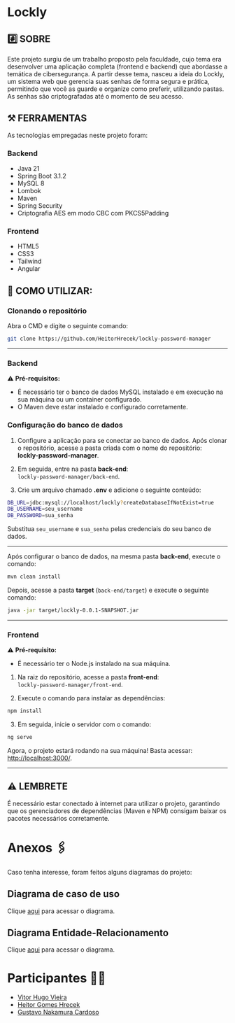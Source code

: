 # Lockly

## #️⃣ SOBRE
Este projeto surgiu de um trabalho proposto pela faculdade, cujo tema era desenvolver uma aplicação completa (frontend e backend) que abordasse a temática de cibersegurança. A partir desse tema, nasceu a ideia do Lockly, um sistema web que gerencia suas senhas de forma segura e prática, permitindo que você as guarde e organize como preferir, utilizando pastas. As senhas são criptografadas até o momento de seu acesso.

## ⚒️ FERRAMENTAS
As tecnologias empregadas neste projeto foram:

### Backend

- Java 21  
- Spring Boot 3.1.2  
- MySQL 8  
- Lombok  
- Maven  
- Spring Security  
- Criptografia AES em modo CBC com PKCS5Padding  

### Frontend

- HTML5  
- CSS3  
- Tailwind  
- Angular  

## 🔵 COMO UTILIZAR:

### Clonando o repositório

Abra o CMD e digite o seguinte comando:

```bash
git clone https://github.com/HeitorHrecek/lockly-password-manager
```
---

### Backend

⚠️ **Pré-requisitos:**
- É necessário ter o banco de dados MySQL instalado e em execução na sua máquina ou um container configurado.  
- O Maven deve estar instalado e configurado corretamente.

### Configuração do banco de dados

1. Configure a aplicação para se conectar ao banco de dados. Após clonar o repositório, acesse a pasta criada com o nome do repositório:  
   **lockly-password-manager**.

2. Em seguida, entre na pasta **back-end**:  
   `lockly-password-manager/back-end`.

3. Crie um arquivo chamado **.env** e adicione o seguinte conteúdo:

```bash
DB_URL=jdbc:mysql://localhost/lockly?createDatabaseIfNotExist=true
DB_USERNAME=seu_username
DB_PASSWORD=sua_senha
```
Substitua `seu_username` e `sua_senha` pelas credenciais do seu banco de dados.

---

Após configurar o banco de dados, na mesma pasta **back-end**, execute o comando:

```bash
mvn clean install
```

Depois, acesse a pasta **target** (`back-end/target`) e execute o seguinte comando:

```bash
java -jar target/lockly-0.0.1-SNAPSHOT.jar
```
---

### Frontend

⚠️ **Pré-requisito:**  
- É necessário ter o Node.js instalado na sua máquina.

1. Na raiz do repositório, acesse a pasta **front-end**:  
   `lockly-password-manager/front-end`.

2. Execute o comando para instalar as dependências:  
```bash
npm install
```

3. Em seguida, inicie o servidor com o comando:  
```bash
ng serve
```

Agora, o projeto estará rodando na sua máquina! Basta acessar:  
[http://localhost:3000/](http://localhost:3000/).

---

## ⚠️ LEMBRETE
É necessário estar conectado à internet para utilizar o projeto, garantindo que os gerenciadores de dependências (Maven e NPM) consigam baixar os pacotes necessários corretamente.

# Anexos 🖇️

Caso tenha interesse, foram feitos alguns diagramas do projeto: 

## Diagrama de caso de uso

Clique <a href="https://drive.google.com/file/d/1RsYnli5K3OL2dsZE7Tm12cfXZQU-IXf3/view?usp=sharing">aqui</a> para acessar o diagrama.

## Diagrama Entidade-Relacionamento

Clique <a href="https://drive.google.com/drive/folders/1nX4dhh6Lw_Zxcrj_qwA4y8-6x4zfMP4l?usp=sharing">aqui</a> para acessar o diagrama.

# Participantes 👨‍💻

- <a href="https://www.linkedin.com/in/vitor-hugo-vieira-de-lima/">Vitor Hugo Vieira</a>
- <a href="https://www.linkedin.com/in/heitor-hrecek-630109339/">Heitor Gomes Hrecek</a>
- <a href="https://www.linkedin.com/in/gustavo-nakamura/">Gustavo Nakamura Cardoso</a>
